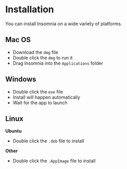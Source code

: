 # Installation

You can install Insomnia on a wide variety of platforms.


## Mac OS

- Download the `dmg` file
- Double click the `dmg` to run it
- Drag Insomnia into the `Applications` folder


## Windows

- Double click the `exe` file 
- Install will happen automatically
- Wait for the app to launch


## Linux

**Ubuntu**

- Double click the `.deb` file to install

**Other**

- Double click the `.AppImage` file to install

